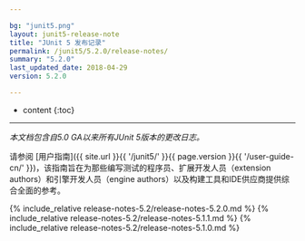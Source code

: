 ```yaml
---

bg: "junit5.png"
layout: junit5-release-note
title: "JUnit 5 发布记录"
permalink: /junit5/5.2.0/release-notes/
summary: "5.2.0"
last_updated_date: 2018-04-29
version: 5.2.0

---
```


* content
{:toc}

---


*本文档包含自5.0 GA以来所有JUnit 5版本的更改日志。*

请参阅 [用户指南]({{ site.url }}{{ '/junit5/' }}{{ page.version }}{{ '/user-guide-cn/' }})，该指南旨在为那些编写测试的程序员、扩展开发人员（extension authors）和引擎开发人员（engine authors）以及构建工具和IDE供应商提供综合全面的参考。


{% include_relative release-notes-5.2/release-notes-5.2.0.md %}
{% include_relative release-notes-5.2/release-notes-5.1.1.md %}
{% include_relative release-notes-5.2/release-notes-5.1.0.md %}














